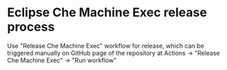 # Eclipse Che Machine Exec release process

Use "Release Che Machine Exec" workflow for release, which can be triggered manually on GitHub page of the repository at Actions -> "Release Che Machine Exec" -> "Run workflow"
